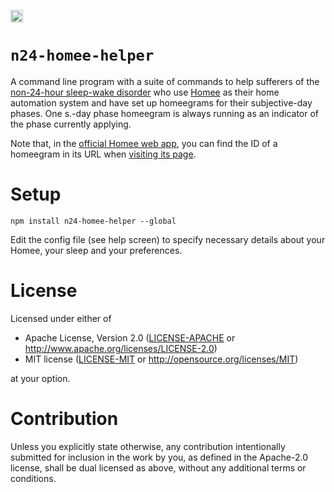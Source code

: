 [<img alt="npm" src="https://img.shields.io/npm/v/n24-homee-helper.svg?style=for-the-badge&color=cb0000&logo=npm" height="20">](https://npmjs.org/package/n24-homee-helper)

# `n24-homee-helper`

A command line program with a suite of commands to help sufferers of the [non-24-hour sleep-wake disorder](https://en.wikipedia.org/wiki/Non-24-hour_sleep%E2%80%93wake_disorder) who use [Homee](https://hom.ee/) as their home automation system and have set up homeegrams for their subjective-day phases. One s.-day phase homeegram is always running as an indicator of the phase currently applying.

Note that, in the [official Homee web app](https://my.hom.ee/), you can find the ID of a homeegram in its URL when [visiting its page](https://my.hom.ee/automations/homeegrams).

# Setup

```
npm install n24-homee-helper --global
```

Edit the config file (see help screen) to specify necessary details about your Homee, your sleep and your preferences.

# License

Licensed under either of

* Apache License, Version 2.0
  ([LICENSE-APACHE](LICENSE-APACHE) or http://www.apache.org/licenses/LICENSE-2.0)
* MIT license
  ([LICENSE-MIT](LICENSE-MIT) or http://opensource.org/licenses/MIT)

at your option.

# Contribution

Unless you explicitly state otherwise, any contribution intentionally submitted for inclusion in the work by you, as defined in the Apache-2.0 license, shall be dual licensed as above, without any additional terms or conditions.
